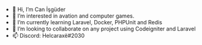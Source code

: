 - 👋 Hi, I’m Can İşgüder
- 👀 I’m interested in avation and computer games.
- 🌱 I’m currently learning Laravel, Docker, PHPUnit and Redis
- 💞️ I’m looking to collaborate on any project using Codeigniter and Laravel
- 📫 Discord: Helcaraxë#2030

